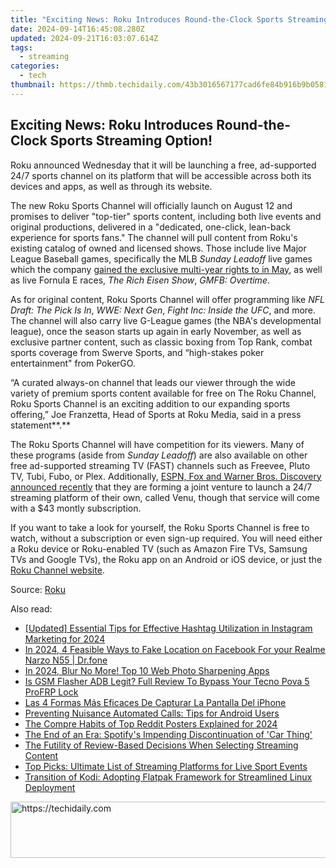 ```yaml
---
title: "Exciting News: Roku Introduces Round-the-Clock Sports Streaming Option!"
date: 2024-09-14T16:45:08.280Z
updated: 2024-09-21T16:03:07.614Z
tags:
  - streaming
categories:
  - tech
thumbnail: https://thmb.techidaily.com/43b3016567177cad6fe84b916b9b05812f511a2dc184d4caf7d23cf42a2ae057.jpg
---
```


## Exciting News: Roku Introduces Round-the-Clock Sports Streaming Option!

Roku announced Wednesday that it will be launching a free, ad-supported 24/7 sports channel on its platform that will be accessible across both its devices and apps, as well as through its website.

 The new Roku Sports Channel will officially launch on August 12 and promises to deliver "top-tier" sports content, including both live events and original productions, delivered in a "dedicated, one-click, lean-back experience for sports fans." The channel will pull content from Roku's existing catalog of owned and licensed shows. Those include live Major League Baseball games, specifically the MLB _Sunday Leadoff_ live games which the company [gained the exclusive multi-year rights to in May](https://newsroom.roku.com/news/2024/05/roku-lands-exclusive-rights-to-major-league-baseball-sunday-leadoff/tetn-dag-1715620860), as well as live Fornula E races, _The Rich Eisen Show_, _GMFB: Overtime_.

 As for original content, Roku Sports Channel will offer programming like _NFL Draft: The Pick Is In_, _WWE: Next Gen_, _Fight Inc: Inside the UFC_, and more. The channel will also carry live G-League games (the NBA's developmental league), once the season starts up again in early November, as well as exclusive partner content, such as classic boxing from Top Rank, combat sports coverage from Swerve Sports, and “high-stakes poker entertainment" from PokerGO.

 “A curated always-on channel that leads our viewer through the wide variety of premium sports content available for free on The Roku Channel, Roku Sports Channel is an exciting addition to our expanding sports offering,” Joe Franzetta, Head of Sports at Roku Media, said in a press statement**.** 

 The Roku Sports Channel will have competition for its viewers. Many of these programs (aside from _Sunday Leadoff_) are also available on other free ad-supported streaming TV (FAST) channels such as Freevee, Pluto TV, Tubi, Fubo, or Plex. Additionally, [ESPN, Fox and Warner Bros. Discovery announced recently](https://win-answers.techidaily.com/resolved-issue-addressed-persistent-app-failures-for-wot-blitz-users/) that they are forming a joint venture to launch a 24/7 streaming platform of their own, called Venu, though that service will come with a $43 montly subscription.

 If you want to take a look for yourself, the Roku Sports Channel is free to watch, without a subscription or even sign-up required. You will need either a Roku device or Roku-enabled TV (such as Amazon Fire TVs, Samsung TVs and Google TVs), the Roku app on an Android or iOS device, or just the [Roku Channel website](https://therokuchannel.com/).

 Source: [Roku](https://newsroom.roku.com/news/2024/08/new-roku-sports-channel-brings-viewers-24-7-access-to/y4xvizai-1722959304)

<ins class="adsbygoogle"
     style="display:block"
     data-ad-format="autorelaxed"
     data-ad-client="ca-pub-7571918770474297"
     data-ad-slot="1223367746"></ins>

<ins class="adsbygoogle"
     style="display:block"
     data-ad-client="ca-pub-7571918770474297"
     data-ad-slot="8358498916"
     data-ad-format="auto"
     data-full-width-responsive="true"></ins>

<span class="atpl-alsoreadstyle">Also read:</span>
<div><ul>
<li><a href="https://instagram-video-files.techidaily.com/updated-essential-tips-for-effective-hashtag-utilization-in-instagram-marketing-for-2024/"><u>[Updated] Essential Tips for Effective Hashtag Utilization in Instagram Marketing for 2024</u></a></li>
<li><a href="https://location-social.techidaily.com/in-2024-4-feasible-ways-to-fake-location-on-facebook-for-your-realme-narzo-n55-drfone-by-drfone-virtual-android/"><u>In 2024, 4 Feasible Ways to Fake Location on Facebook For your Realme Narzo N55 | Dr.fone</u></a></li>
<li><a href="https://extra-hints.techidaily.com/in-2024-blur-no-more-top-10-web-photo-sharpening-apps/"><u>In 2024, Blur No More! Top 10 Web Photo Sharpening Apps</u></a></li>
<li><a href="https://bypass-frp.techidaily.com/is-gsm-flasher-adb-legit-full-review-to-bypass-your-tecno-pova-5-profrp-lock-by-drfone-android/"><u>Is GSM Flasher ADB Legit? Full Review To Bypass Your Tecno Pova 5 ProFRP Lock</u></a></li>
<li><a href="https://win-remarkable.techidaily.com/las-4-formas-mas-eficaces-de-capturar-la-pantalla-del-iphone/"><u>Las 4 Formas Más Eficaces De Capturar La Pantalla Del iPhone</u></a></li>
<li><a href="https://hardware-reviews.techidaily.com/preventing-nuisance-automated-calls-tips-for-android-users/"><u>Preventing Nuisance Automated Calls: Tips for Android Users</u></a></li>
<li><a href="https://some-skills.techidaily.com/the-compre-habits-of-top-reddit-posters-explained-for-2024/"><u>The Compre Habits of Top Reddit Posters Explained for 2024</u></a></li>
<li><a href="https://media-tips.techidaily.com/the-end-of-an-era-spotifys-impending-discontinuation-of-car-thing/"><u>The End of an Era: Spotify's Impending Discontinuation of 'Car Thing'</u></a></li>
<li><a href="https://media-tips.techidaily.com/the-futility-of-review-based-decisions-when-selecting-streaming-content/"><u>The Futility of Review-Based Decisions When Selecting Streaming Content</u></a></li>
<li><a href="https://media-tips.techidaily.com/top-picks-ultimate-list-of-streaming-platforms-for-live-sport-events/"><u>Top Picks: Ultimate List of Streaming Platforms for Live Sport Events</u></a></li>
<li><a href="https://media-tips.techidaily.com/transition-of-kodi-adopting-flatpak-framework-for-streamlined-linux-deployment/"><u>Transition of Kodi: Adopting Flatpak Framework for Streamlined Linux Deployment</u></a></li>
</ul></div>

<!-- affiliate ads begin -->
<a href="https://appsumo.8odi.net/c/5597632/2037319/7443" target="_top" id="2037319">
  <img src="//a.impactradius-go.com/display-ad/7443-2037319" border="0" alt="https://techidaily.com" width="728" height="90"/>
</a>
<img height="0" width="0" src="https://appsumo.8odi.net/i/5597632/2037319/7443" style="position:absolute;visibility:hidden;" border="0" />
<!-- affiliate ads end -->

